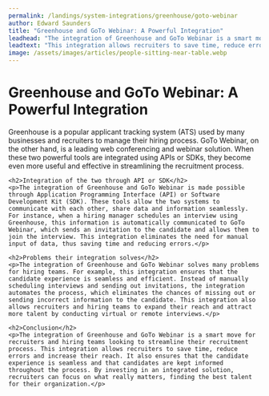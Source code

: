 ```yaml
---
permalink: /landings/system-integrations/greenhouse/goto-webinar
author: Edward Saunders
title: "Greenhouse and GoTo Webinar: A Powerful Integration"
leadhead: "The integration of Greenhouse and GoTo Webinar is a smart move for recruiters and hiring teams looking to streamline their recruitment process"
leadtext: "This integration allows recruiters to save time, reduce errors and increase their reach. It also ensures that the candidate experience is seamless and that candidates are kept informed throughout the process. By investing in an integrated solution, recruiters can focus on what really matters, finding the best talent for their organization."
image: /assets/images/articles/people-sitting-near-table.webp
---
```

<div class="arttext">	<h1>Greenhouse and GoTo Webinar: A Powerful Integration</h1>
	<p>Greenhouse is a popular applicant tracking system (ATS) used by many businesses and recruiters to manage their hiring process. GoTo Webinar, on the other hand, is a leading web conferencing and webinar solution. When these two powerful tools are integrated using APIs or SDKs, they become even more useful and effective in streamlining the recruitment process. </p>

	<h2>Integration of the two through API or SDK</h2>
	<p>The integration of Greenhouse and GoTo Webinar is made possible through Application Programming Interface (API) or Software Development Kit (SDK). These tools allow the two systems to communicate with each other, share data and information seamlessly. For instance, when a hiring manager schedules an interview using Greenhouse, this information is automatically communicated to GoTo Webinar, which sends an invitation to the candidate and allows them to join the interview. This integration eliminates the need for manual input of data, thus saving time and reducing errors.</p>

	<h2>Problems their integration solves</h2>
	<p>The integration of Greenhouse and GoTo Webinar solves many problems for hiring teams. For example, this integration ensures that the candidate experience is seamless and efficient. Instead of manually scheduling interviews and sending out invitations, the integration automates the process, which eliminates the chances of missing out or sending incorrect information to the candidate. This integration also allows recruiters and hiring teams to expand their reach and attract more talent by conducting virtual or remote interviews.</p>

	<h2>Conclusion</h2>
	<p>The integration of Greenhouse and GoTo Webinar is a smart move for recruiters and hiring teams looking to streamline their recruitment process. This integration allows recruiters to save time, reduce errors and increase their reach. It also ensures that the candidate experience is seamless and that candidates are kept informed throughout the process. By investing in an integrated solution, recruiters can focus on what really matters, finding the best talent for their organization.</p>

</div>